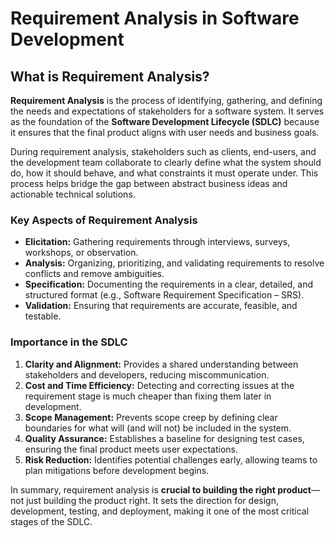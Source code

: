 # Requirement Analysis in Software Development
## What is Requirement Analysis?

**Requirement Analysis** is the process of identifying, gathering, and defining the needs and expectations of stakeholders for a software system. It serves as the foundation of the **Software Development Lifecycle (SDLC)** because it ensures that the final product aligns with user needs and business goals.

During requirement analysis, stakeholders such as clients, end-users, and the development team collaborate to clearly define what the system should do, how it should behave, and what constraints it must operate under. This process helps bridge the gap between abstract business ideas and actionable technical solutions.

### Key Aspects of Requirement Analysis
- **Elicitation:** Gathering requirements through interviews, surveys, workshops, or observation.
- **Analysis:** Organizing, prioritizing, and validating requirements to resolve conflicts and remove ambiguities.
- **Specification:** Documenting the requirements in a clear, detailed, and structured format (e.g., Software Requirement Specification – SRS).
- **Validation:** Ensuring that requirements are accurate, feasible, and testable.

### Importance in the SDLC
1. **Clarity and Alignment:** Provides a shared understanding between stakeholders and developers, reducing miscommunication.  
2. **Cost and Time Efficiency:** Detecting and correcting issues at the requirement stage is much cheaper than fixing them later in development.  
3. **Scope Management:** Prevents scope creep by defining clear boundaries for what will (and will not) be included in the system.  
4. **Quality Assurance:** Establishes a baseline for designing test cases, ensuring the final product meets user expectations.  
5. **Risk Reduction:** Identifies potential challenges early, allowing teams to plan mitigations before development begins.

In summary, requirement analysis is **crucial to building the right product**—not just building the product right. It sets the direction for design, development, testing, and deployment, making it one of the most critical stages of the SDLC.

